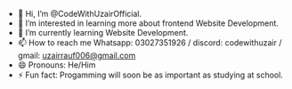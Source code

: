 - 👋 Hi, I’m @CodeWithUzairOfficial.
- 👀 I’m interested in learning more about frontend Website Development.
- 🌱 I’m currently learning Website Development.
- 📫 How to reach me Whatsapp: 03027351926 / discord: codewithuzair / gmail: uzairrauf006@gmail.com
- 😄 Pronouns: He/Him
- ⚡ Fun fact: Progamming will soon be as important as studying at school.

<!---
CodeWithUzairOfficial/CodeWithUzairOfficial is a ✨ special ✨ repository because its `README.md` (this file) appears on your GitHub profile.
You can click the Preview link to take a look at your changes.
--->
